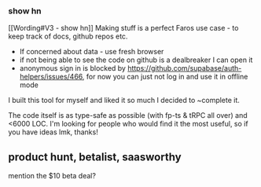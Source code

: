 ### show hn
 [[Wording#V3 - show hn]]
Making stuff is a perfect Faros use case - to keep track of docs, github repos etc. 

* If concerned about data - use fresh browser
* if not being able to see the code on github is a dealbreaker I can open it
* anonymous sign in is blocked by https://github.com/supabase/auth-helpers/issues/466, for now you can just not log in and use it in offline mode


I built this tool for myself and liked it so much I decided to ~complete it. 

The code itself is as type-safe as possible (with fp-ts & tRPC all over) and <6000 LOC.
I'm looking for people who would find it the most useful, so if you have ideas lmk, thanks!
## product hunt, betalist, saasworthy
mention the $10 beta deal?
